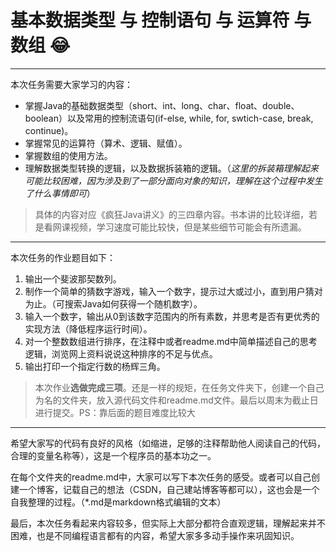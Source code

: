 # 基本数据类型 与 控制语句 与 运算符 与 数组 :joy:
--------

本次任务需要大家学习的内容：

- 掌握Java的基础数据类型（short、int、long、char、float、double、boolean）以及常用的控制流语句(if-else, while, for, swtich-case, break, continue)。
- 掌握常见的运算符（算术、逻辑、赋值）。
- 掌握数组的使用方法。
- 理解数据类型转换的逻辑，以及数据拆装箱的逻辑。（*这里的拆装箱理解起来可能比较困难，因为涉及到了一部分面向对象的知识，理解在这个过程中发生了什么事情即可*）

>具体的内容对应《疯狂Java讲义》的三四章内容。书本讲的比较详细，若是看网课视频，学习速度可能比较快，但是某些细节可能会有所遗漏。

--------

本次任务的作业题目如下：

1. 输出一个斐波那契数列。
2. 制作一个简单的猜数字游戏，输入一个数字，提示过大或过小，直到用户猜对为止。（可搜索Java如何获得一个随机数字）。
3. 输入一个数字，输出从0到该数字范围内的所有素数，并思考是否有更优秀的实现方法（降低程序运行时间）。
4. 对一个整数数组进行排序，在注释中或者readme.md中简单描述自己的思考逻辑，浏览网上资料说说这种排序的不足与优点。
5. 输出打印一个指定行数的杨辉三角。

>本次作业**选做完成三项**。还是一样的规矩，在任务文件夹下，创建一个自己为名的文件夹，放入源代码文件和readme.md文件。最后以周末为截止日进行提交。PS：靠后面的题目难度比较大

--------

希望大家写的代码有良好的风格（如缩进，足够的注释帮助他人阅读自己的代码，合理的变量名称等），这是一个程序员的基本功之一。

在每个文件夹的readme.md中，大家可以写下本次任务的感受。或者可以自己创建一个博客，记载自己的想法（CSDN，自己建站博客等都可以），这也会是一个自我整理的过程。（*.md是markdown格式编辑的文本）

最后，本次任务看起来内容较多，但实际上大部分都符合直观逻辑，理解起来并不困难，也是不同编程语言都有的内容，希望大家多多动手操作来巩固知识。
